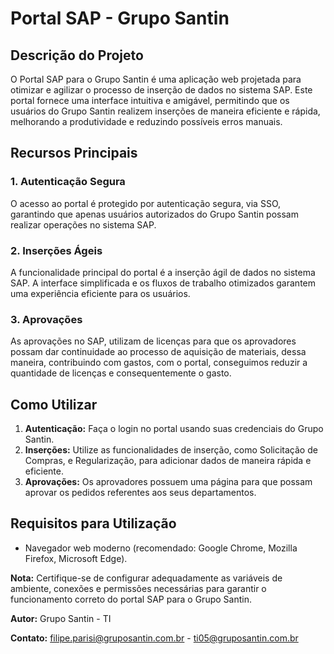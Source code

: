 # Portal SAP - Grupo Santin

## Descrição do Projeto

O Portal SAP para o Grupo Santin é uma aplicação web projetada para otimizar e agilizar o processo de inserção de dados no sistema SAP. Este portal fornece uma interface intuitiva e amigável, permitindo que os usuários do Grupo Santin realizem inserções de maneira eficiente e rápida, melhorando a produtividade e reduzindo possíveis erros manuais.

## Recursos Principais

### 1. Autenticação Segura

O acesso ao portal é protegido por autenticação segura, via SSO, garantindo que apenas usuários autorizados do Grupo Santin possam realizar operações no sistema SAP.


### 2. Inserções Ágeis

A funcionalidade principal do portal é a inserção ágil de dados no sistema SAP. A interface simplificada e os fluxos de trabalho otimizados garantem uma experiência eficiente para os usuários.

### 3. Aprovações

As aprovações no SAP, utilizam de licenças para que os aprovadores possam dar continuidade ao processo de aquisição de materiais, dessa maneira, contribuindo com gastos, com o portal, conseguimos reduzir a quantidade de licenças e consequentemente o gasto. 

## Como Utilizar

1. **Autenticação:** Faça o login no portal usando suas credenciais do Grupo Santin.
2. **Inserções:** Utilize as funcionalidades de inserção, como Solicitação de Compras, e Regularização, para adicionar dados de maneira rápida e eficiente.
3. **Aprovações:** Os aprovadores possuem uma página para que possam aprovar os pedidos referentes aos seus departamentos.

## Requisitos para Utilização

- Navegador web moderno (recomendado: Google Chrome, Mozilla Firefox, Microsoft Edge).



**Nota:** Certifique-se de configurar adequadamente as variáveis de ambiente, conexões e permissões necessárias para garantir o funcionamento correto do portal SAP para o Grupo Santin.

**Autor:** Grupo Santin - TI

**Contato:** filipe.parisi@gruposantin.com.br - ti05@gruposantin.com.br
